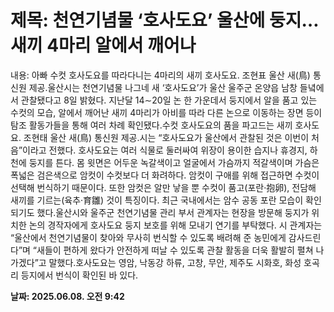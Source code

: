 # **제목: 천연기념물 ‘호사도요’ 울산에 둥지…새끼 4마리 알에서 깨어나**

  내용: 아빠 수컷 호사도요를 따라다니는 4마리의 새끼 호사도요. 조현표 울산 새(鳥) 통신원 제공.울산시는 천연기념물 나그네 새 ‘호사도요’가 울산 울주군 온양읍 남창 들녘에서 관찰됐다고 8일 밝혔다. 지난달 14∼20일 논 한 가운데서 둥지에서 알을 품고 있는 수컷의 모습, 알에서 깨어난 새끼 4마리가 아비를 따라 다른 논으로 이동하는 장면 등이 탐조 활동가들을 통해 여러 차례 확인됐다.수컷 호사도요의 품을 파고드는 새끼 호사도요. 조현태 울산 새(鳥) 통신원 제공.시는 “호사도요가 울산에서 관찰된 것은 이번이 처음”이라고 전했다. 호사도요는 여러 식물로 둘러싸여 위장이 용이한 습지나 휴경지, 하천에 둥지를 튼다. 몸 윗면은 어두운 녹갈색이고 얼굴에서 가슴까지 적갈색이며 가슴은 폭넓은 검은색으로 암컷이 수컷보다 더 화려하다. 암컷이 구애를 위해 접근하면 수컷이 선택해 번식하기 때문이다. 또한 암컷은 알만 낳을 뿐 수컷이 품고(포란·抱卵), 전담해 새끼를 기르는(육추·育雛) 것이 특징이다. 최근 국내에서는 암수 공동 포란 모습이 확인되기도 했다.울산시와 울주군 천연기념물 관리 부서 관계자는 현장을 방문해 둥지가 위치한 논의 경작자에게 호사도요 둥지 보호를 위해 모내기 연기를 부탁했다. 시 관계자는 “울산에서 천연기념물이 찾아와 무사히 번식할 수 있도록 배려해 준 농민에게 감사드린다”며 “새들이 편하게 왔다가 안전하게 떠날 수 있도록 관찰 활동을 더욱 활발히 펼쳐 나가겠다”고 말했다.호사도요는 영암, 낙동강 하류, 고창, 무안, 제주도 시화호, 화성 호곡리 등지에서 번식이 확인된 바 있다.

  **날짜: 2025.06.08. 오전 9:42**